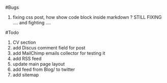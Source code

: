 #Bugs
1) fixing css post, how show code block inside markdown ?
STILL FIXING .... and fighting ....


#Todo
1) CV section
2) add Discus comment field for post
3) add MailChimp emails collector for testing it
4) add RSS feed
5) update main page layout
6) add feed from Blog/ to twitter
7) add sitemap
